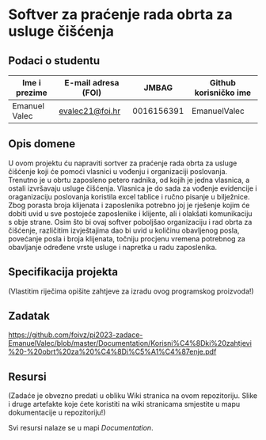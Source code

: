 # Softver za praćenje rada obrta za usluge čišćenja

## Podaci o studentu

Ime i prezime | E-mail adresa (FOI) | JMBAG | Github korisničko ime
------------  | ------------------- | ----- | ---------------------
Emanuel Valec | evalec21@foi.hr | 0016156391 | EmanuelValec

## Opis domene
U ovom projektu ću napraviti sortver za praćenje rada obrta za usluge čišćenje koji će pomoći vlasnici u vođenju i organizaciji poslovanja. Trenutno je u obrtu zaposleno petero radnika, od kojih je jedna vlasnica, a ostali izvršavaju usluge čišćenja. Vlasnica je do sada za vođenje evidencije i oraganizaciju poslovanja koristila excel tablice i ručno pisanje u bilježnice. Zbog porasta broja klijenata i zaposlenika potrebno joj je rješenje kojim će dobiti uvid u sve postojeće zaposlenike i klijente, ali i olakšati komunikaciju s obje strane. Osim što bi ovaj softver poboljšao organizaciju i rad obrta za čišćenje, različitim izvještajima dao bi uvid u količinu obavljenog posla, povećanje posla i broja klijenata, točniju procjenu vremena potrebnog za obavljanje određene vrste usluge i napretka u radu zaposlenika.

## Specifikacija projekta
(Vlastitim riječima opišite zahtjeve za izradu ovog programskog proizvoda!)

## Zadatak
https://github.com/foivz/pi2023-zadace-EmanuelValec/blob/master/Documentation/Korisni%C4%8Dki%20zahtjevi%20-%20obrt%20za%20%C4%8Di%C5%A1%C4%87enje.pdf

## Resursi
(Zadaće je obvezno predati u obliku Wiki stranica na ovom repozitoriju. Slike i druge artefakte koje ćete koristiti na wiki stranicama smjestite u mapu dokumentacije u repozitoriju!)

Svi resursi nalaze se u mapi _Documentation_.
